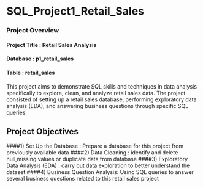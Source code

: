 # SQL_Project1_Retail_Sales
### Project Overview
#### Project Title : Retail Sales Analysis
#### Database : p1_retail_sales
#### Table : retail_sales
This project aims to demonstrate SQL skills and techniques in data analysis specifically to explore, clean, and analyze retail sales data. The project consisted of setting up a retail sales database, performing exploratory data analysis (EDA), and answering business questions through specific SQL queries.

## Project Objectives
####1) Set Up the Database : Prepare a database for this project from previously available data
####2) Data Cleaning : identify and delete null,missing values or duplicate data from database
####3) Exploratory Data Analysis (EDA) : carry out data exploration to better understand the dataset
####4) Business Question Analysis: Using SQL queries to answer several business questions related to this retail sales project

